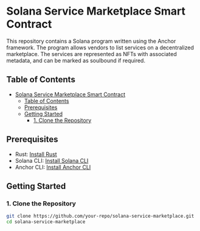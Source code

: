 # Solana Service Marketplace Smart Contract

This repository contains a Solana program written using the Anchor framework. The program allows vendors to list services on a decentralized marketplace. The services are represented as NFTs with associated metadata, and can be marked as soulbound if required.

## Table of Contents

- [Solana Service Marketplace Smart Contract](#solana-service-marketplace-smart-contract)
  - [Table of Contents](#table-of-contents)
  - [Prerequisites](#prerequisites)
  - [Getting Started](#getting-started)
    - [1. Clone the Repository](#1-clone-the-repository)

## Prerequisites

- Rust: [Install Rust](https://www.rust-lang.org/tools/install)
- Solana CLI: [Install Solana CLI](https://docs.solana.com/cli/install-solana-cli-tools)
- Anchor CLI: [Install Anchor CLI](https://book.anchor-lang.com/chapter_2/0.1.0/install.html)

## Getting Started

### 1. Clone the Repository

```sh
git clone https://github.com/your-repo/solana-service-marketplace.git
cd solana-service-marketplace

